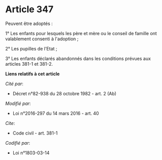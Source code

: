 # Article 347

Peuvent être adoptés : 

1° Les enfants pour lesquels les père et mère ou le conseil de famille ont valablement consenti à l'adoption ; 

2° Les pupilles de l'Etat ; 

3° Les enfants déclarés abandonnés dans les conditions prévues aux articles 381-1 et 381-2.

**Liens relatifs à cet article**

_Cité par_:

  - Décret n°82-938 du 28 octobre 1982 - art. 2 (Ab)

_Modifié par_:

  - Loi n°2016-297 du 14 mars 2016 - art. 40

_Cite_:

  - Code civil - art. 381-1

_Codifié par_:

  - Loi n°1803-03-14
